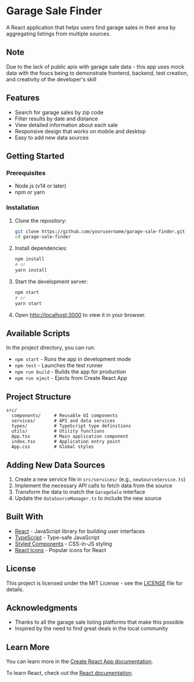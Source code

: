 # Garage Sale Finder

A React application that helps users find garage sales in their area by aggregating listings from multiple sources.

## Note
Due to the lack of public apis with garage sale data - this app uses mock data with the foucs being to demonstrate frontend, backend, test creation, and creativity of the developer's skill

## Features

- Search for garage sales by zip code
- Filter results by date and distance
- View detailed information about each sale
- Responsive design that works on mobile and desktop
- Easy to add new data sources

## Getting Started

### Prerequisites

- Node.js (v14 or later)
- npm or yarn

### Installation

1. Clone the repository:
   ```bash
   git clone https://github.com/yourusername/garage-sale-finder.git
   cd garage-sale-finder
   ```

2. Install dependencies:
   ```bash
   npm install
   # or
   yarn install
   ```

3. Start the development server:
   ```bash
   npm start
   # or
   yarn start
   ```

4. Open [http://localhost:3000](http://localhost:3000) to view it in your browser.

## Available Scripts

In the project directory, you can run:

- `npm start` - Runs the app in development mode
- `npm test` - Launches the test runner
- `npm run build` - Builds the app for production
- `npm run eject` - Ejects from Create React App

## Project Structure

```
src/
  components/     # Reusable UI components
  services/       # API and data services
  types/          # TypeScript type definitions
  utils/          # Utility functions
  App.tsx         # Main application component
  index.tsx       # Application entry point
  App.css         # Global styles
```

## Adding New Data Sources

1. Create a new service file in `src/services/` (e.g., `newSourceService.ts`)
2. Implement the necessary API calls to fetch data from the source
3. Transform the data to match the `GarageSale` interface
4. Update the `dataSourceManager.ts` to include the new source

## Built With

- [React](https://reactjs.org/) - JavaScript library for building user interfaces
- [TypeScript](https://www.typescriptlang.org/) - Type-safe JavaScript
- [Styled Components](https://styled-components.com/) - CSS-in-JS styling
- [React Icons](https://react-icons.github.io/react-icons/) - Popular icons for React

## License

This project is licensed under the MIT License - see the [LICENSE](LICENSE) file for details.

## Acknowledgments

- Thanks to all the garage sale listing platforms that make this possible
- Inspired by the need to find great deals in the local community

## Learn More

You can learn more in the [Create React App documentation](https://facebook.github.io/create-react-app/docs/getting-started).

To learn React, check out the [React documentation](https://reactjs.org/).
